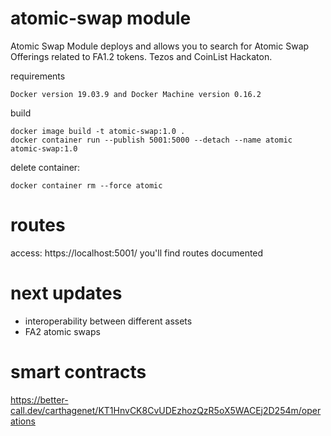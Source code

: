 # atomic-swap module

Atomic Swap Module deploys and allows you to search for Atomic Swap Offerings related to FA1.2 tokens. Tezos and CoinList Hackaton.

requirements
```
Docker version 19.03.9 and Docker Machine version 0.16.2
```

build
```
docker image build -t atomic-swap:1.0 .
docker container run --publish 5001:5000 --detach --name atomic atomic-swap:1.0
```

delete container:
```
docker container rm --force atomic
```

# routes

access: https://localhost:5001/
you'll find routes documented

# next updates

- interoperability between different assets
- FA2 atomic swaps

# smart contracts
https://better-call.dev/carthagenet/KT1HnvCK8CvUDEzhozQzR5oX5WACEj2D254m/operations


